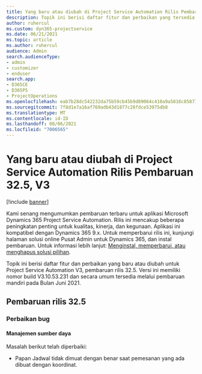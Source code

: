 ```yaml
---
title: Yang baru atau diubah di Project Service Automation Rilis Pembaruan 32.5, V3
description: Topik ini berisi daftar fitur dan perbaikan yang tersedia di Project Service Automation V3, pembaruan rilis 32.5, V3.
author: ruhercul
ms.custom: dyn365-projectservice
ms.date: 06/21/2021
ms.topic: article
ms.author: ruhercul
audience: Admin
search.audienceType:
- admin
- customizer
- enduser
search.app:
- D365CE
- D365PS
- ProjectOperations
ms.openlocfilehash: eab7b28dc542232da75b59cb45b9d89064c410a9a5816c8587783140daf54f46
ms.sourcegitcommit: 7f8d1e7a16af769adb43d1877c28fdce53975db8
ms.translationtype: MT
ms.contentlocale: id-ID
ms.lasthandoff: 08/06/2021
ms.locfileid: "7006565"
---
```

# <a name="whats-new-or-changed-in-project-service-automation-update-release-325-v3"></a>Yang baru atau diubah di Project Service Automation Rilis Pembaruan 32.5, V3

[!include [banner](../includes/psa-now-project-operations.md)]

Kami senang mengumumkan pembaruan terbaru untuk aplikasi Microsoft Dynamics 365 Project Service Automation. Rilis ini mencakup beberapa peningkatan penting untuk kualitas, kinerja, dan kegunaan. Aplikasi ini kompatibel dengan Dynamics 365 9.x. Untuk memperbarui rilis ini, kunjungi halaman solusi online Pusat Admin untuk Dynamics 365, dan instal pembaruan. Untuk informasi lebih lanjut: [Menginstal, memperbarui, atau menghapus solusi pilihan](/power-platform/admin/install-remove-preferred-solution).

Topik ini berisi daftar fitur dan perbaikan yang baru atau diubah untuk Project Service Automation V3, pembaruan rilis 32.5. Versi ini memiliki nomor build V3.10.53.231 dan secara umum tersedia melalui pembaruan mandiri pada Bulan Juni 2021.

## <a name="update-release-325"></a>Pembaruan rilis 32.5

### <a name="bug-fixes"></a>Perbaikan bug

#### <a name="resource-management"></a>Manajemen sumber daya

Masalah berikut telah diperbaiki:

- Papan Jadwal tidak dimuat dengan benar saat pemesanan yang ada dibuat dengan koordinat.

